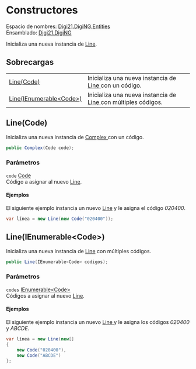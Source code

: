 # Constructores

Espacio de nombres: [Digi21.DigiNG.Entities](../)  
Ensamblado: [Digi21.DigiNG](../../)

Inicializa una nueva instancia de [Line](./).

## Sobrecargas

|  |  |
| :--- | :--- |
| [Line\(Code\)](constructores.md#line-code) | Inicializa una nueva instancia de [Line](./)[ ](../complex/)con un código. |
| [Line\(IEnumerable&lt;Code&gt;\)](constructores.md#line-ienumerable-less-than-code-greater-than) | Inicializa una nueva instancia de [Line](./)[ ](../complex/)con múltiples códigos. |

## Line\(Code\)

Inicializa una nueva instancia de [Complex ](../complex/)con un código.

```csharp
public Complex(Code code);
```

### Parámetros

`code` [Code](../code/)  
Código a asignar al nuevo [Line](./).

#### Ejemplos

El siguiente ejemplo instancia un nuevo [Line](./)  y le asigna el código _020400_.

```csharp
var línea = new Line(new Code("020400"));
```

## Line\(IEnumerable&lt;Code&gt;\)

Inicializa una nueva instancia de [Line](./) con múltiples códigos.

```csharp
public Line(IEnumerable<Code> codigos);
```

### Parámetros

`codes` [IEnumerable&lt;Code&gt;](https://docs.microsoft.com/en-us/dotnet/api/system.collections.generic.ienumerable-1?view=net-5.0)  
Códigos a asignar al nuevo [Line](./).

#### Ejemplos

El siguiente ejemplo instancia un nuevo [Line](./)[ ](../complex/)y le asigna los códigos _020400_ y _ABCDE_.

```csharp
var línea = new Line(new[]
{
    new Code("020400"),
    new Code("ABCDE")
};
```

## 



